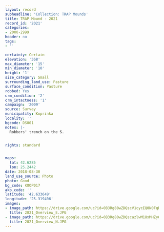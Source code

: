 ```yaml
---
layout: record
subheadline: 'Collection: TRAP Mounds'
title: TRAP Mound - 2021
record_id: '2021'
categories:
- 2000-2999
header: no
tags:
- ''

certainty: Certain
elevation: '368'
max_diameter: '15'
min_diameter: '10'
height: '1'
size_category: Small
surrounding_land_use: Pasture
surface_condition: Pasture
robbed: Yes
crm_condition: '2'
crm_intactness: '1'
campaign: '2009'
source: Survey
municipality: Koprinka
locality: ''
bgcode: DS001
notes: |-
  Robbers' trench on the S.


rights: standard


maps:
  lat: 42.6285
  lon: 25.2442
date: 2018-08-30
land_use_source: Photo
photo: Good
bg_code: KOOP017
akb_code: ''
latitude: '42.633649'
longitude: '25.319406'
images:
- image_path: https://drive.google.com/uc?id=0B3Rg88wZDQscV1cycEQ0N0FqRWM
  title: 2021_Overview_E.JPG
- image_path: https://drive.google.com/uc?id=0B3Rg88wZDQscazlwM18xMHZyQlE
  title: 2021_Overview_N.JPG
---
```

